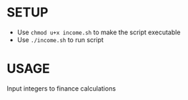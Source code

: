 # SETUP
* Use `chmod u+x income.sh` to make the script executable
* Use `./income.sh` to run script

# USAGE
Input integers to finance calculations

